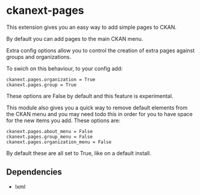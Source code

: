ckanext-pages
=============

This extension gives you an easy way to add simple pages to CKAN.

By default you can add pages to the main CKAN menu.



Extra config options allow you to control the creation of extra pages against groups and organizations.

To swich on this behaviour, to your config add:

```
ckanext.pages.organization = True
ckanext.pages.group = True
```

These options are False by default and this feature is experimental.


This module also gives you a quick way to remove default elements from the CKAN menu and you may need todo this
in order for you to have space for the new items you add.  These options are:

```
ckanext.pages.about_menu = False
ckanext.pages.group_menu = False
ckanext.pages.organization_menu = False
```

By default these are all set to True, like on a default install.

Dependencies
------------

* lxml

